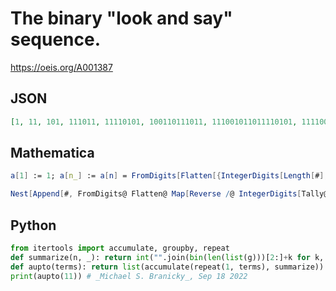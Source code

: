 # The binary "look and say" sequence\.
https://oeis.org/A001387
## JSON
```JSON
[1, 11, 101, 111011, 11110101, 100110111011, 111001011011110101, 111100111010110100110111011, 100110011110111010110111001011011110101, 1110010110010011011110111010110111100111010110100110111011]
```
## Mathematica
```Mathematica
a[1] := 1; a[n_] := a[n] = FromDigits[Flatten[{IntegerDigits[Length[#],2], First[#]}& /@ Split[IntegerDigits[a[n-1]]]]]; Map[a, Range[20]] (* _Peter J. C. Moses_, Mar 24 2013 *)
```
```Mathematica
Nest[Append[#, FromDigits@ Flatten@ Map[Reverse /@ IntegerDigits[Tally@ #, 2] &, Split@ IntegerDigits@ Last@ #]] &, {1}, 9] (* _Michael De Vlieger_, Dec 12 2017 *)
```
## Python
```Python
from itertools import accumulate, groupby, repeat
def summarize(n, _): return int("".join(bin(len(list(g)))[2:]+k for k, g in groupby(str(n))))
def aupto(terms): return list(accumulate(repeat(1, terms), summarize))
print(aupto(11)) # _Michael S. Branicky_, Sep 18 2022
```
